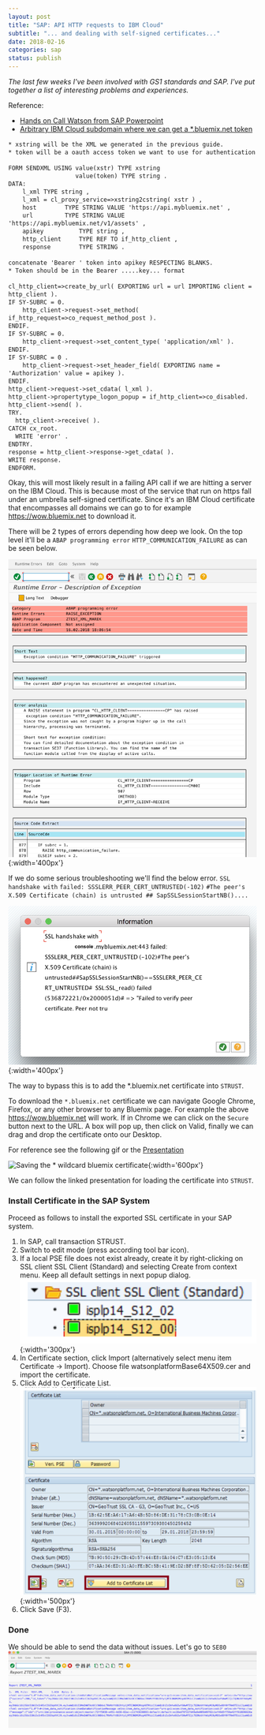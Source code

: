 ```yaml
---
layout: post
title: "SAP: API HTTP requests to IBM Cloud"
subtitle: "... and dealing with self-signed certificates..."
date: 2018-02-16
categories: sap
status: publish
---
```


*The last few weeks I've been involved with GS1 standards and SAP. I've put together a list of interesting problems and experiences.*


Reference:   
* [Hands on Call Watson from SAP Powerpoint](https://www.ibm.com/developerworks/community/files/form/anonymous/api/library/25ecde0d-ebfb-47d4-a379-a048a1ccea57/document/d7c30a1b-da62-4066-b4b5-aedc92dfb139/media/Hands-on_Call_Watson_from_SAP_20171009.pdf)
* [Arbitrary IBM Cloud subdomain where we can get a *.bluemix.net token](https://drink.bluemix.net/)


```
* xstring will be the XML we generated in the previous guide. 
* token will be a oauth access token we want to use for authentication

FORM SENDXML USING value(xstr) TYPE xstring
                   value(token) TYPE string .
DATA:
    l_xml TYPE string ,
    l_xml = cl_proxy_service=>xstring2cstring( xstr ) ,
    host        TYPE STRING VALUE 'https://api.mybluemix.net' ,
    url         TYPE STRING VALUE  'https://api.mybluemix.net/v1/assets' ,
    apikey          TYPE string ,
    http_client     TYPE REF TO if_http_client ,
    response        TYPE STRING .
    
concatenate 'Bearer ' token into apikey RESPECTING BLANKS.
* Token should be in the Bearer .....key... format 

cl_http_client=>create_by_url( EXPORTING url = url IMPORTING client = http_client ).
IF SY-SUBRC = 0.
    http_client->request->set_method( if_http_request=>co_request_method_post ).
ENDIF.
IF SY-SUBRC = 0.
    http_client->request->set_content_type( 'application/xml' ).
ENDIF.
IF SY-SUBRC = 0 .
    http_client->request->set_header_field( EXPORTING name = 'Authorization' value = apikey ).
ENDIF.
http_client->request->set_cdata( l_xml ).
http_client->propertytype_logon_popup = if_http_client=>co_disabled.
http_client->send( ).
TRY.
  http_client->receive( ).
CATCH cx_root.
  WRITE 'error' .
ENDTRY.
response = http_client->response->get_cdata( ).
WRITE response.
ENDFORM.
```

Okay, this will most likely result in a failing API call if we are hitting a server on the IBM Cloud. This is because most
of the service that run on https fall under an umbrella self-signed certificate. Since it's an IBM Cloud certificate that encompasses
all domains we can go to for example https://wow.bluemix.net to download it. 

There will be 2 types of errors depending how deep we look. On the top level it'll be a
`ABAP programming error` `HTTP_COMMUNICATION_FAILURE` as can be seen below.      

![api_error](/static/sap/api_error.png){:width='400px'}

If we do some serious troubleshooting we'll find the below error. 
`SSL handshake with` `failed: SSSLERR_PEER_CERT_UNTRUSTED(-102)` `#The peer's X.509 Certificate (chain) is untrusted ## SapSSLSessionStartNB()....`
  
![api_error](/static/sap/api_dig_deeper.png){:width='400px'}

The way to bypass this is to add the *.bluemix.net certificate into `STRUST`.


To download the `*.bluemix.net` certificate we can navigate Google Chrome, Firefox, or any other browser to 
any Bluemix page. For example the above https://wow.bluemix.net will work. If in Chrome
we can click on the `Secure` button next to the URL. A box will pop up, then click on Valid, finally we can drag and drop the certificate
onto our Desktop.

For reference see the following gif or the [Presentation](https://www.ibm.com/developerworks/community/files/form/anonymous/api/library/25ecde0d-ebfb-47d4-a379-a048a1ccea57/document/d7c30a1b-da62-4066-b4b5-aedc92dfb139/media/Hands-on_Call_Watson_from_SAP_20171009.pdf)   

![Saving the * wildcard bluemix certificate](/static/sap/save_bluemix_cert.gif){:width='600px'}

We can follow the linked presentation for loading the certificate into `STRUST`. 
 
### Install Certificate in the SAP System
Proceed as follows to install the exported SSL certificate in your SAP system.
1. In SAP, call transaction STRUST.
2. Switch to edit mode (press according tool bar icon).
3. If a local PSE file does not exist already, create it by right-clicking on SSL client SSL Client (Standard) and selecting Create from context menu. Keep all default settings in next popup dialog.  
![strust ssl client](/static/sap/strust_1.png){:width='300px'}
4. In Certificate section, click Import (alternatively select menu item Certificate → Import). Choose file watsonplatformBase64X509.cer and import the certificate.
5. Click Add to Certificate List.  
![strust add certificate](/static/sap/strust_2.png){:width='500px'}
6. Click Save (F3).


### Done
We should be able to send the data without issues. Let's go to `SE80`
![strust add certificate](/static/sap/api_success.png)
